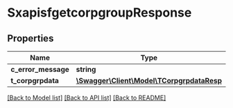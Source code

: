# SxapisfgetcorpgroupResponse

## Properties
Name | Type | Description | Notes
------------ | ------------- | ------------- | -------------
**c_error_message** | **string** |  | [optional] 
**t_corpgrpdata** | [**\Swagger\Client\Model\TCorpgrpdataResp**](TCorpgrpdataResp.md) |  | [optional] 

[[Back to Model list]](../README.md#documentation-for-models) [[Back to API list]](../README.md#documentation-for-api-endpoints) [[Back to README]](../README.md)


